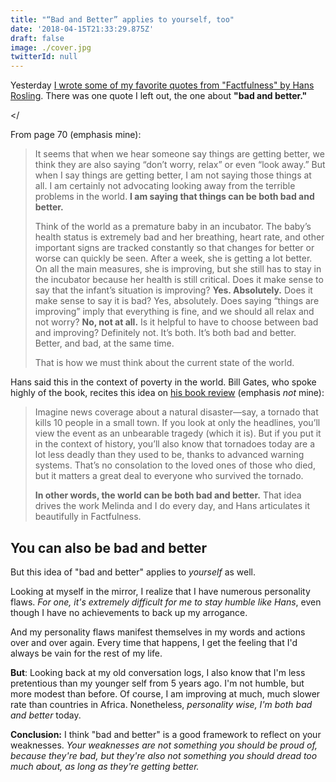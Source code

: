 ```yaml
---
title: "“Bad and Better” applies to yourself, too"
date: '2018-04-15T21:33:29.875Z'
draft: false
image: ./cover.jpg
twitterId: null
---
```


Yesterday [I wrote some of my favorite quotes from "Factfulness" by Hans Rosling](/posts/the-best-quotes-from-factfulness-by-hans-rostling/). There was one quote I left out, the one about **"bad and better."**

<post-separator></<post-separator>

From page 70 (emphasis mine):

> It seems that when we hear someone say things are getting better, we think they are also saying “don’t worry, relax” or even “look away.” But when I say things are getting better, I am not saying those things at all. I am certainly not advocating looking away from the terrible problems in the world. **I am saying that things can be both bad and better.**
>
> Think of the world as a premature baby in an incubator. The baby’s health status is extremely bad and her breathing, heart rate, and other important signs are tracked constantly so that changes for better or worse can quickly be seen. After a week, she is getting a lot better. On all the main measures, she is improving, but she still has to stay in the incubator because her health is still critical. Does it make sense to say that the infant’s situation is improving? **Yes. Absolutely.** Does it make sense to say it is bad? Yes, absolutely. Does saying “things are improving” imply that everything is fine, and we should all relax and not worry? **No, not at all.** Is it helpful to have to choose between bad and improving? Definitely not. It’s both. It’s both bad and better. Better, and bad, at the same time.
>
> That is how we must think about the current state of the world.

Hans said this in the context of poverty in the world. Bill Gates, who spoke highly of the book, recites this idea on [his book review](https://www.gatesnotes.com/Books/Factfulness) (emphasis *not* mine):

> Imagine news coverage about a natural disaster—say, a tornado that kills 10 people in a small town. If you look at only the headlines, you’ll view the event as an unbearable tragedy (which it is). But if you put it in the context of history, you’ll also know that tornadoes today are a lot less deadly than they used to be, thanks to advanced warning systems. That’s no consolation to the loved ones of those who died, but it matters a great deal to everyone who survived the tornado.
>
> **In other words, the world can be both bad and better.** That idea drives the work Melinda and I do every day, and Hans articulates it beautifully in Factfulness.

## You can also be bad and better

But this idea of "bad and better" applies to *yourself* as well.

Looking at myself in the mirror, I realize that I have numerous personality flaws. *For one, it's extremely difficult for me to stay humble like Hans*, even though I have no achievements to back up my arrogance.

And my personality flaws manifest themselves in my words and actions over and over again. Every time that happens, I get the feeling that I'd always be vain for the rest of my life.

**But**: Looking back at my old conversation logs, I also know that I'm less pretentious than my younger self from 5 years ago. I'm not humble, but more modest than before. Of course, I am improving at much, much slower rate than countries in Africa. Nonetheless, *personality wise, I'm both bad and better* today.

**Conclusion:** I think "bad and better" is a good framework to reflect on your weaknesses. *Your weaknesses are not something you should be proud of, because they're bad, but they're also not something you should dread too much about, as long as they're getting better.*
